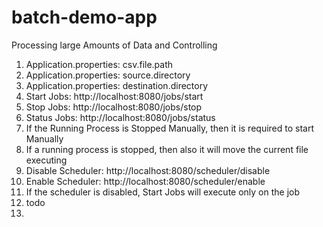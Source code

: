 # batch-demo-app
Processing large Amounts of Data and Controlling
1. Application.properties: csv.file.path
2. Application.properties: source.directory
3. Application.properties: destination.directory
4. Start Jobs: http://localhost:8080/jobs/start
5. Stop Jobs: http://localhost:8080/jobs/stop
6. Status Jobs: http://localhost:8080/jobs/status
7. If the Running Process is Stopped Manually, then it is required to start Manually
8. If a running process is stopped, then also it will move the current file executing
9. Disable Scheduler: http://localhost:8080/scheduler/disable
10. Enable Scheduler: http://localhost:8080/scheduler/enable
11. If the scheduler is disabled,  Start Jobs will execute only on the job
12. todo
13. 
